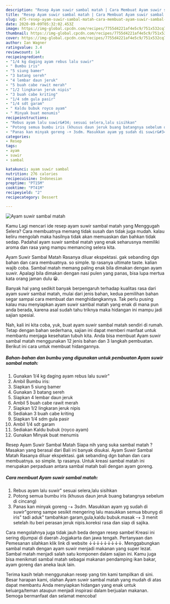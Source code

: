 ```yaml
---
description: "Resep Ayam suwir sambal matah | Cara Membuat Ayam suwir sambal matah Yang Sedap"
title: "Resep Ayam suwir sambal matah | Cara Membuat Ayam suwir sambal matah Yang Sedap"
slug: 475-resep-ayam-suwir-sambal-matah-cara-membuat-ayam-suwir-sambal-matah-yang-sedap
date: 2020-09-09T05:32:02.453Z
image: https://img-global.cpcdn.com/recipes/7755d4221af4e5c9/751x532cq70/ayam-suwir-sambal-matah-foto-resep-utama.jpg
thumbnail: https://img-global.cpcdn.com/recipes/7755d4221af4e5c9/751x532cq70/ayam-suwir-sambal-matah-foto-resep-utama.jpg
cover: https://img-global.cpcdn.com/recipes/7755d4221af4e5c9/751x532cq70/ayam-suwir-sambal-matah-foto-resep-utama.jpg
author: Ian Wagner
ratingvalue: 3.4
reviewcount: 14
recipeingredient:
- "1/4 kg daging ayam rebus lalu suwir"
- " Bumbu iris"
- "5 siung bamer"
- "3 batang sereh"
- "4 lembar daun jeruk"
- "5 buah cabe rawit merah"
- "1/2 lingkaran jeruk nipis"
- "3 buah cabe kriting"
- "1/4 sdm gula pasir"
- "1/4 sdt garam"
- " Kaldu bubuk royco ayam"
- " Minyak buat menumis"
recipeinstructions:
- "Rebus ayam lalu suwir&#34; sesuai selera,lalu sisihkan"
- "Potong semua bumbu iris (khusus daun jeruk buang batangnya sebelum di cincang)"
- "Panas kan minyak goreng -+ 3sdm. Masukkan ayam yg sudah di suwir&#34;goreng sampe sesikit mengering lalu masukkan semua bbunyg di iris&#34; tadi aduk&#34; tambahkan garam,gula,kaldu bubuk.masak -+ 3 menit setelah itu beri perasan jeruk nipis.koreksi rasa dan siap di sajika."
categories:
- Resep
tags:
- ayam
- suwir
- sambal

katakunci: ayam suwir sambal 
nutrition: 276 calories
recipecuisine: Indonesian
preptime: "PT15M"
cooktime: "PT41M"
recipeyield: "2"
recipecategory: Dessert

---
```



![Ayam suwir sambal matah](https://img-global.cpcdn.com/recipes/7755d4221af4e5c9/751x532cq70/ayam-suwir-sambal-matah-foto-resep-utama.jpg)

Kamu Lagi mencari ide resep ayam suwir sambal matah yang Menggugah Selera? Cara membuatnya memang tidak susah dan tidak juga mudah. kalau keliru mengolah maka hasilnya tidak akan memuaskan dan bahkan tidak sedap. Padahal ayam suwir sambal matah yang enak seharusnya memiliki aroma dan rasa yang mampu memancing selera kita.

Ayam Suwir Sambal Matah Rasanya diluar ekspektasi. gak sebanding dgn bahan dan cara membuatnya. so simple. tp rasanya ultimate taste. kalian wajib coba. Sambal matah memang paling enak bila dimakan dengan ayam suwir. Apalagi bila dimakan dengan nasi pulen yang panas, bisa lupa mertua kata orang jaman dulu 😀.

Banyak hal yang sedikit banyak berpengaruh terhadap kualitas rasa dari ayam suwir sambal matah, mulai dari jenis bahan, kedua pemilihan bahan segar sampai cara membuat dan menghidangkannya. Tak perlu pusing kalau mau menyiapkan ayam suwir sambal matah yang enak di mana pun anda berada, karena asal sudah tahu triknya maka hidangan ini mampu jadi sajian spesial.


Nah, kali ini kita coba, yuk, buat ayam suwir sambal matah sendiri di rumah. Tetap dengan bahan sederhana, sajian ini dapat memberi manfaat untuk membantu menjaga kesehatan tubuh kita. Anda bisa membuat Ayam suwir sambal matah menggunakan 12 jenis bahan dan 3 langkah pembuatan. Berikut ini cara untuk membuat hidangannya.

<!--inarticleads1-->

##### Bahan-bahan dan bumbu yang digunakan untuk pembuatan Ayam suwir sambal matah:

1. Gunakan 1/4 kg daging ayam rebus lalu suwir&#34;
1. Ambil  Bumbu iris:
1. Siapkan 5 siung bamer
1. Gunakan 3 batang sereh
1. Siapkan 4 lembar daun jeruk
1. Ambil 5 buah cabe rawit merah
1. Siapkan 1/2 lingkaran jeruk nipis
1. Sediakan 3 buah cabe kriting
1. Siapkan 1/4 sdm gula pasir
1. Ambil 1/4 sdt garam
1. Sediakan  Kaldu bubuk (royco ayam)
1. Gunakan  Minyak buat menumis


Resep Ayam Suwir Sambal Matah Siapa nih yang suka sambal matah ? Masakan yang berasal dari Bali ini banyak disukai. Ayam Suwir Sambal Matah Rasanya diluar ekspektasi. gak sebanding dgn bahan dan cara membuatnya. so simple. tp rasanya. Untuk kreasi sambal matah ini merupakan perpaduan antara sambal matah bali dengan ayam goreng. 

<!--inarticleads2-->

##### Cara membuat Ayam suwir sambal matah:

1. Rebus ayam lalu suwir&#34; sesuai selera,lalu sisihkan
1. Potong semua bumbu iris (khusus daun jeruk buang batangnya sebelum di cincang)
1. Panas kan minyak goreng -+ 3sdm. Masukkan ayam yg sudah di suwir&#34;goreng sampe sesikit mengering lalu masukkan semua bbunyg di iris&#34; tadi aduk&#34; tambahkan garam,gula,kaldu bubuk.masak -+ 3 menit setelah itu beri perasan jeruk nipis.koreksi rasa dan siap di sajika.


Cara mengolahnya juga tidak jauh beda dengan resep sambel Kreasi ini sering dijumpai di daerah Jogjakarta dan jawa tengah. Pertanyaan dan Pemesanan silahkan klik link di website ↓↓↓↓↓↓↓↓↓. Menggabungkan sambal matah dengan ayam suwir menjadi makanan yang super lezat. Sambal matah menjadi salah satu komponen dalam sajian ini. Kamu juga bisa menikmati sambal matah sebagai makanan pendamping ikan bakar, ayam goreng dan aneka lauk lain. 

Terima kasih telah menggunakan resep yang tim kami tampilkan di sini. Besar harapan kami, olahan Ayam suwir sambal matah yang mudah di atas dapat membantu Anda menyiapkan hidangan yang enak untuk keluarga/teman ataupun menjadi inspirasi dalam berjualan makanan. Semoga bermanfaat dan selamat mencoba!
